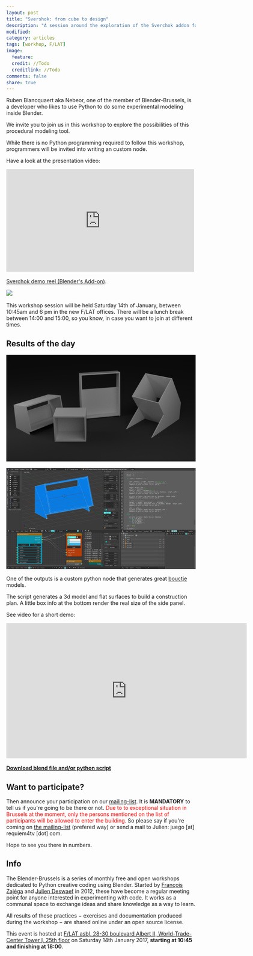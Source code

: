 ```yaml
---
layout: post
title: "Svershok: from cube to design"
description: "A session around the exploration of the Sverchok addon for Blender"
modified:
category: articles
tags: [workhop, F/LAT]
image:
  feature:
  credit: //Todo
  creditlink: //Todo
comments: false
share: true
---
```


Ruben Blancquaert aka Nebeor, one of the member of Blender-Brussels, is a developer who likes to use Python to do some experimental modeling inside Blender.

We invite you to join us in this workshop to explore the possibilities of this procedural modeling tool.

While there is no Python programming required to follow this workshop, programmers will be invited into writing an custom node.

Have a look at the presentation video:

<iframe src="https://www.youtube.com/embed/5iECfOBOhAE" width="500" height="273" frameborder="0" webkitallowfullscreen mozallowfullscreen allowfullscreen></iframe>
<p><a href="https://www.youtube.com/watch?v=5iECfOBOhAE"> Sverchok demo reel (Blender&#039;s Add-on)</a>.</p>

<p><img src="/images/svershoktable.png"/></p>

This workshop session will be held Saturday 14th of January, between 10:45am and 6 pm in the new F/LAT offices. There will be a lunch break between 14:00 and 15:00, so you know, in case you want to join at different times.


## Results of the day

<p><img src="/images/sverchock-render-0001.png"/></p>

<p><img src="/images/sverchock-scripting-0005.png"/></p>

One of the outputs is a custom python node that generates great [bouctje](http://libreobjet.org/objects/bouctje/project.html) models.

The script generates a 3d model and flat surfaces to build a construction plan. A little box info at the bottom render the real size of the side panel.

See video for a short demo:

<iframe src="https://player.vimeo.com/video/199565865?title=0&portrait=0&byline=0" width="640" height="360" frameborder="0" webkitallowfullscreen mozallowfullscreen allowfullscreen></iframe>

[**Download blend file and/or python script**](https://github.com/Blender-Brussels/bpy-bge-library/tree/master/users/frankiezafe/bouctje)


## Want to participate?

Then announce your participation on our [mailing-list](http://lurk.org/groups/blender-brussels/). It is **MANDATORY** to tell us if you're going to be there or not. <span style="color:red">Due to to exceptional situation in Brussels at the moment, only the persons mentioned on the list of participants will be allowed to enter the building.</span> So please say if you're coming on [the mailing-list](http://lurk.org/groups/blender-brussels/) (prefered way) or send a mail to Julien: juego [at] requiem4tv [dot] com.

Hope to see you there in numbers.

## Info

The Blender-Brussels is a series of monthly free and open workshops dedicated to Python creative coding using Blender. Started by [François Zajéga](http://frankiezafe.org) and [Julien Deswaef](http://xuv.be) in 2012, these have become a regular meeting point for anyone interested in experimenting with code. It works as a communal space to exchange ideas and share knowledge as a way to learn.

All results of these practices − exercises and documentation produced during the workshop − are shared online under an open source license.

This event is hosted at [F/LAT asbl, 28-30 boulevard Albert II, World-Trade-Center Tower I, 25th floor](http://osm.org/go/0EoTliUnh-?m=) on Saturday 14th January 2017, **starting at 10:45 and finishing at 18:00**.

<div style="clear: both;"></div>
